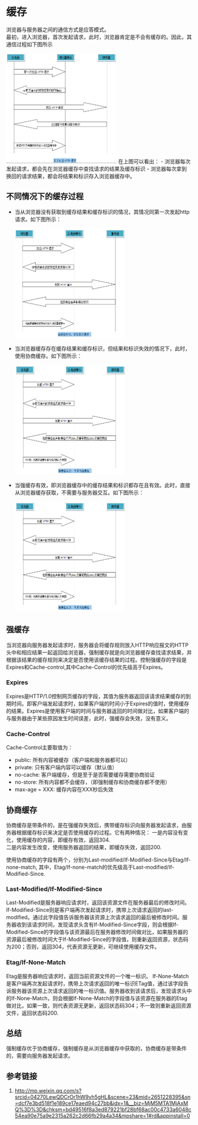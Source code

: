 # 缓存
  浏览器与服务器之间的通信方式是应答模式。    
  最初，进入浏览器，首次发起请求，此时，浏览器肯定是不会有缓存的。因此，其通信过程如下图所示

   <img src="https://raw.githubusercontent.com/xiaosunJessica/interview/master/images/storage/storage1.png" alt="图1" title="图1" width="300" height="300" />
   在上图可以看出：
   - 浏览器每次发起请求，都会先在浏览器缓存中查找请求的结果及缓存标识  
   - 浏览器每次拿到换回的请求结果，都会将结果和标识存入浏览器缓存中。

## 不同情况下的缓存过程

  - 当从浏览器没有获取到缓存结果和缓存标识的情况，其情况同第一次发起http请求。如下图所示：

     <img src="https://raw.githubusercontent.com/xiaosunJessica/interview/master/images/storage/storage2.png" alt="图2" title="图2" width="300" height="300" />  
  
  - 当浏览器缓存存在缓存结果和缓存标识，但结果和标识失效的情况下，此时，使用协商缓存。如下图所示：

     <img src="https://raw.githubusercontent.com/xiaosunJessica/interview/master/images/storage/storage3.png" alt="图3" title="图3" width="300" height="300" />  
    
  - 当强缓存有效，即浏览器缓存中的缓存结果和标识都存在且有效。此时，直接从浏览器缓存获取，不需要与服务器交互。如下图所示： 
  
     <img src="https://raw.githubusercontent.com/xiaosunJessica/interview/master/images/storage/storage3.png" alt="图3" title="图3" width="300" height="300" />  
  
  ## 强缓存
  当浏览器向服务器发起请求时，服务器会将缓存规则放入HTTP响应报文的HTTP头中和相应结果一起返回给浏览器，强制缓存就是向浏览器缓存查找请求结果，并根据该结果的缓存规则来决定是否使用该缓存结果的过程。控制强缓存的字段是Expires和Cache-control,其中Cache-Control的优先级高于Expires。

  ### Expires  

  Expires是HTTP/1.0控制网页缓存的字段，其值为服务器返回该请求结果缓存的到期时间。即客户端发起请求时，如果客户端的时间小于Expires的值时，使用缓存的结果。Expires是使用客户端的时间与服务器返回的时间做对比，如果客户端的与服务器由于某些原因发生时间误差，此时，强缓存会失效，没有意义。

  ### Cache-Control  
  Cache-Control主要取值为：  
  - public: 所有内容被缓存（客户端和服务器都可以）  
  - private: 只有客户端内容可以缓存（默认值）  
  - no-cache: 客户端缓存，但是至于是否需要缓存需要协商验证  
  - no-store: 所有内容都不会缓存，（即强制缓存和协商缓存都不使用）  
  - max-age = XXX: 缓存内容在XXX秒后失效  
  
  ## 协商缓存 
  协商缓存是带条件的，是在强缓存失效后，携带缓存标识向服务器发起请求，由服务器根据缓存标识来决定是否使用缓存的过程。它有两种情况：
  一是内容没有变化，使用缓存的内容，即缓存有效，返回304.  
  二是内容发生改变，使用服务器返回的结果，即缓存失效，返回200. 

  使用协商缓存的字段有两个，分别为Last-modified/If-Modified-Since与Etag/If-none-match, 其中，Etag/If-none-match的优先级高于Last-modified/If-Modified-Since.  

  ### Last-Modified/If-Modified-Since
  Last-Modified是服务器响应请求时，返回该资源文件在服务器最后的修改时间。  
  If-Modified-Since则是客户端再次发起请求时，携带上次请求返回的last-modified。通过此字段值告诉服务器该资源上次请求返回的最后被修改时间。服务器收到该请求时间，发现请求头含有If-Modified-Since字段，则会根据If-Modified-Since的字段值与该资源最后在服务器修改时间做对比，如果服务器的资源最后被修改时间大于If-Modified-Since的字段值，则重新返回资源，状态码为200；否则，返回304，代表资源无更新，可继续使用缓存文件。

  ### Etag/If-None-Match  
  Etag是服务器响应请求时，返回当前资源文件的一个唯一标识。
  If-None-Match是客户端再次发起请求时，携带上次请求返回的唯一标识ETag值，通过该字段告诉服务器该资源上次请求返回的唯一标识值。服务器收到该请求后，发现请求头中的If-None-Match，则会根据If-None-Match的字段值与该资源在服务器的Etag做对比，如果一致，则代表资源无更新，返回状态码304；不一致则重新返回资源文件，返回状态码200.
  
  ## 总结  
  强制缓存优于协商缓存，强制缓存是从浏览器缓存中获取的，协商缓存是带条件的，需要向服务器发起请求。

  ## 参考链接
  1. http://mp.weixin.qq.com/s?srcid=04270LewQDCrOr1hW9vh5gHL&scene=23&mid=2651228395&sn=dcf7e3bd518f1e189ce17eaed94c27bb&idx=1&__biz=MjM5MTA1MjAxMQ%3D%3D&chksm=bd49516f8a3ed879221bf28bf68ac00c4733a6048c54ea90e75a9e2315a262c2d66fb29a4a34&mpshare=1#rd&appinstall=0